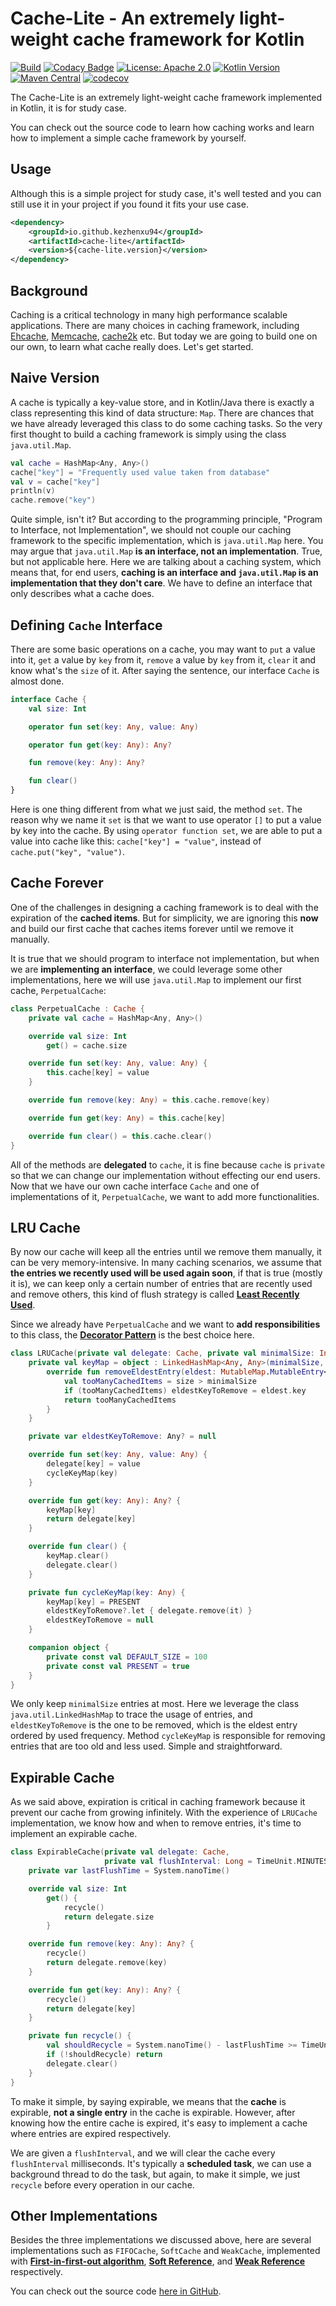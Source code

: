 Cache-Lite - An extremely light-weight cache framework for Kotlin
=================================================================

[![Build](https://github.com/kezhenxu94/cache-lite/workflows/Build/badge.svg?branch=master)](https://github.com/kezhenxu94/cache-lite/actions?query=branch%3Amaster+event%3Apush+workflow%3A%22Build%22)
[![Codacy Badge](https://api.codacy.com/project/badge/Grade/ba9c9aa2b9484f44ad1406763094bb63)](https://app.codacy.com/manual/kezhenxu94/cache-lite?utm_source=github.com&utm_medium=referral&utm_content=kezhenxu94/cache-lite&utm_campaign=Badge_Grade_Dashboard)
[![License: Apache 2.0](https://img.shields.io/badge/License-Apache%20v2.0-blue.svg)](https://apache.org)
[![Kotlin Version](https://img.shields.io/badge/Kotlin-1.3.71-blue.svg)](https://kotlinlang.org)
[![Maven Central](https://img.shields.io/maven-central/v/io.github.kezhenxu94/cache-lite)](https://mvnrepository.com/artifact/io.github.kezhenxu94/cache-lite)
[![codecov](https://codecov.io/gh/kezhenxu94/cache-lite/branch/master/graph/badge.svg)](https://codecov.io/gh/kezhenxu94/cache-lite)

The Cache-Lite is an extremely light-weight cache framework implemented in Kotlin, it is for study case.

You can check out the source code to learn how caching works and learn how to implement a simple cache framework by yourself.

## Usage

Although this is a simple project for study case, it's well tested and you can still use it in your project if you found it fits your use case.

```xml
<dependency>
    <groupId>io.github.kezhenxu94</groupId>
    <artifactId>cache-lite</artifactId>
    <version>${cache-lite.version}</version>
</dependency>
```

## Background

Caching is a critical technology in many high performance scalable applications. There are many choices in caching framework, including [Ehcache](http://www.ehcache.org/), [Memcache](https://memcached.org/), [cache2k](https://cache2k.org/) etc. But today we are going to build one on our own, to learn what cache really does. Let's get started.

## Naive Version

A cache is typically a key-value store, and in Kotlin/Java there is exactly a class representing this kind of data structure: `Map`. There are chances that we have already leveraged this class to do some caching tasks. So the very first thought to build a caching framework is simply using the class `java.util.Map`.

```kotlin
val cache = HashMap<Any, Any>()
cache["key"] = "Frequently used value taken from database"
val v = cache["key"]
println(v)
cache.remove("key")
```

Quite simple, isn't it? But according to the programming principle, "Program to Interface, not Implementation", we should not couple our caching framework to the specific implementation, which is `java.util.Map` here. You may argue that `java.util.Map` **is an interface, not an implementation**. True, but not applicable here. Here we are talking about a caching system, which means that, for end users, **caching is an interface and `java.util.Map` is an implementation that they don't care**. We have to define an interface that only describes what a cache does.

## Defining `Cache` Interface

There are some basic operations on a cache, you may want to `put` a value into it, `get` a value by `key` from it, `remove` a value by `key` from it, `clear` it and know what's the `size` of it. After saying the sentence, our interface `Cache` is almost done.

```kotlin
interface Cache {
	val size: Int

	operator fun set(key: Any, value: Any)

	operator fun get(key: Any): Any?

	fun remove(key: Any): Any?

	fun clear()
}
```

Here is one thing different from what we just said, the method `set`. The reason why we name it `set` is that we want to use operator `[]` to put a value by key into the cache. By using `operator function set`, we are able to put a value into cache like this: `cache["key"] = "value"`, instead of `cache.put("key", "value")`.

## Cache Forever

One of the challenges in designing a caching framework is to deal with the expiration of the **cached items**. But for simplicity, we are ignoring this **now** and build our first cache that caches items forever until we remove it manually.

It is true that we should program to interface not implementation, but when we are **implementing an interface**, we could leverage some other implementations, here we will use `java.util.Map` to implement our first cache, `PerpetualCache`:

```kotlin
class PerpetualCache : Cache {
	private val cache = HashMap<Any, Any>()

	override val size: Int
		get() = cache.size

	override fun set(key: Any, value: Any) {
		this.cache[key] = value
	}

	override fun remove(key: Any) = this.cache.remove(key)

	override fun get(key: Any) = this.cache[key]

	override fun clear() = this.cache.clear()
}
```

All of the methods are **delegated** to `cache`, it is fine because `cache` is `private` so that we can change our implementation without effecting our end users. Now that we have our own cache interface `Cache` and one of  implementations of it, `PerpetualCache`, we want to add more functionalities.

## LRU Cache

By now our cache will keep all the entries until we remove them manually, it can be very memory-intensive. In many caching scenarios, we assume that **the entries we recently used will be used again soon**, if that is true (mostly it is), we can keep only a certain number of entries that are recently used and remove others, this kind of flush strategy is called **[Least Recently Used](https://en.wikipedia.org/wiki/Cache_replacement_policies#LRU)**.

Since we already have `PerpetualCache` and we want to **add responsibilities** to this class, the **[Decorator Pattern](https://en.wikipedia.org/wiki/Decorator_pattern)** is the best choice here.

```kotlin
class LRUCache(private val delegate: Cache, private val minimalSize: Int = DEFAULT_SIZE) : Cache by delegate {
	private val keyMap = object : LinkedHashMap<Any, Any>(minimalSize, .75f, true) {
		override fun removeEldestEntry(eldest: MutableMap.MutableEntry<Any, Any>): Boolean {
			val tooManyCachedItems = size > minimalSize
			if (tooManyCachedItems) eldestKeyToRemove = eldest.key
			return tooManyCachedItems
		}
	}

	private var eldestKeyToRemove: Any? = null

	override fun set(key: Any, value: Any) {
		delegate[key] = value
		cycleKeyMap(key)
	}

	override fun get(key: Any): Any? {
		keyMap[key]
		return delegate[key]
	}

	override fun clear() {
		keyMap.clear()
		delegate.clear()
	}

	private fun cycleKeyMap(key: Any) {
		keyMap[key] = PRESENT
		eldestKeyToRemove?.let { delegate.remove(it) }
		eldestKeyToRemove = null
	}

	companion object {
		private const val DEFAULT_SIZE = 100
		private const val PRESENT = true
	}
}
```

We only keep `minimalSize` entries at most. Here we leverage the class `java.util.LinkedHashMap` to trace the usage of entries, and `eldestKeyToRemove` is the one to be removed, which is the eldest entry ordered by used frequency. Method `cycleKeyMap` is responsible for removing entries that are too old and less used. Simple and straightforward.

## Expirable Cache

As we said above, expiration is critical in caching framework because it prevent our cache from growing infinitely. With the experience of `LRUCache` implementation, we know how and when to remove entries, it's time to implement an expirable cache.

```kotlin
class ExpirableCache(private val delegate: Cache,
                     private val flushInterval: Long = TimeUnit.MINUTES.toMillis(1)) : Cache by delegate {
	private var lastFlushTime = System.nanoTime()

	override val size: Int
		get() {
			recycle()
			return delegate.size
		}

	override fun remove(key: Any): Any? {
		recycle()
		return delegate.remove(key)
	}

	override fun get(key: Any): Any? {
		recycle()
		return delegate[key]
	}

	private fun recycle() {
		val shouldRecycle = System.nanoTime() - lastFlushTime >= TimeUnit.MILLISECONDS.toNanos(flushInterval)
		if (!shouldRecycle) return
		delegate.clear()
	}
}
```

To make it simple, by saying expirable, we means that the **cache** is expirable, **not a single entry** in the cache is expirable. However, after knowing how the entire cache is expired, it's easy to implement a cache where entries are expired respectively.

We are given a `flushInterval`, and we will clear the cache every `flushInterval` milliseconds. It's typically a **scheduled task**, we can use a background thread to do the task, but again, to make it simple, we just `recycle` before every operation in our cache.

## Other Implementations

Besides the three implementations we discussed above, here are several implementations such as `FIFOCache`, `SoftCache` and `WeakCache`, implemented with **[First-in-first-out algorithm](https://en.wikipedia.org/wiki/FIFO_%28computing_and_electronics%29)**, **[Soft Reference](https://en.wikipedia.org/wiki/Soft_reference)**, and **[Weak Reference](https://en.wikipedia.org/wiki/Weak_reference)** respectively.

You can check out the source code [here in GitHub](https://github.com/kezhenxu94/cache-lite).
